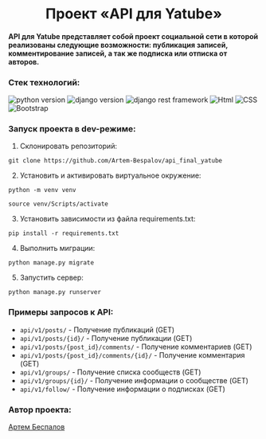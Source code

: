 <h1 align="center">Проект «API для Yatube»</h1>

<h4>API для Yatube представляет собой проект социальной сети в которой реализованы следующие возможности: публикация записей, комментирование записей, а так же подписка или отписка от авторов.</h4>

### Стек технологий:
![python version](https://img.shields.io/badge/Python-3.7.9-green)
![django version](https://img.shields.io/badge/Django-2.2.16-green)
![django rest framework](https://img.shields.io/badge/DjangoRestFramework-3.12.4-green)
![Html](https://img.shields.io/badge/HTML-green)
![CSS](https://img.shields.io/badge/CSS-green)
![Bootstrap](https://img.shields.io/badge/Bootstrap-green)

### Запуск проекта в dev-режиме:
1. Склонировать репозиторий:
```
git clone https://github.com/Artem-Bespalov/api_final_yatube
```
2. Установить и активировать виртуальное окружение:
```
python -m venv venv
```
```
source venv/Scripts/activate
```
3. Установить зависимости из файла requirements.txt:
```
pip install -r requirements.txt
```
4. Выполнить миграции:
```
python manage.py migrate
```
5. Запустить сервер:
```
python manage.py runserver
```

### Примеры запросов к API:
* ```api/v1/posts/``` - Получение публикаций (GET)
* ```api/v1/posts/{id}/``` - Получение публикации (GET)
* ```api/v1/posts/{post_id}/comments/``` - Получение комментариев (GET)
* ```api/v1/posts/{post_id}/comments/{id}/``` - Получение комментария (GET)
* ```api/v1/groups/``` - Получение списка сообществ (GET)
* ```api/v1/groups/{id}/``` - Получение информации о сообществе (GET)
* ```api/v1/follow/``` - Получение информации о подписках (GET)

### Автор проекта:
<a href="https://github.com/Artem-Bespalov">Артем Беспалов</a>















